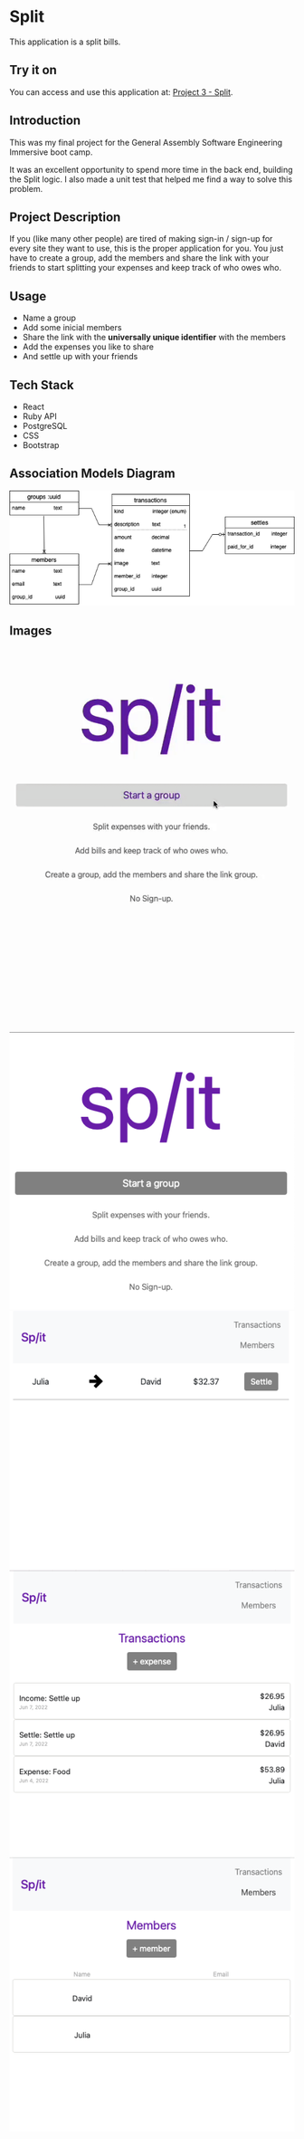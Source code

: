 # Split
This application is a split bills.

## Try it on
You can access and use this application at: [Project 3 - Split](https://split-project3.netlify.app).

## Introduction
This was my final project for the General Assembly Software Engineering Immersive boot camp.

It was an excellent opportunity to spend more time in the back end, building the Split logic. I also made a unit test that helped me find a way to solve this problem.

## Project Description
If you (like many other people) are tired of making sign-in / sign-up for every site they want to use, this is the proper application for you. You just have to create a group, add the members and share the link with your friends to start splitting your expenses and keep track of who owes who.

## Usage
* Name a group
* Add some inicial members
* Share the link with the **universally unique identifier** with the members
* Add the expenses you like to share
* And settle up with your friends

## Tech Stack
* React
* Ruby API
* PostgreSQL
* CSS
* Bootstrap

## Association Models Diagram
![association](./public/diagram.png)

## Images
![gif](./public/gif.gif)
![homepage](./public/home.png)
![dashboard](./public/dashboard.png)
![transactions](./public/transaction.png)
![members](./public/members.png)
